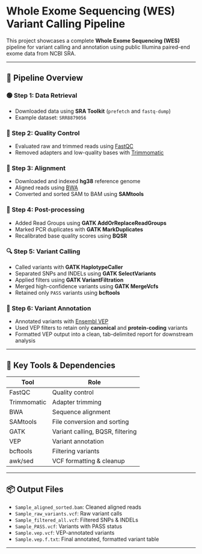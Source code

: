 # Whole Exome Sequencing (WES) Variant Calling Pipeline

This project showcases a complete **Whole Exome Sequencing (WES)** pipeline for variant calling and annotation using public Illumina paired-end exome data from NCBI SRA.

---

## 🧬 Pipeline Overview

### 🟢 Step 1: Data Retrieval
- Downloaded data using **SRA Toolkit** (`prefetch` and `fastq-dump`)
- Example dataset: `SRR8879056`

### 🧪 Step 2: Quality Control
- Evaluated raw and trimmed reads using [FastQC](https://www.bioinformatics.babraham.ac.uk/projects/fastqc/)
- Removed adapters and low-quality bases with [Trimmomatic](http://www.usadellab.org/cms/?page=trimmomatic)

### 🧬 Step 3: Alignment
- Downloaded and indexed **hg38** reference genome
- Aligned reads using [BWA](https://github.com/lh3/bwa)
- Converted and sorted SAM to BAM using **SAMtools**

### 🧹 Step 4: Post-processing
- Added Read Groups using **GATK AddOrReplaceReadGroups**
- Marked PCR duplicates with **GATK MarkDuplicates**
- Recalibrated base quality scores using **BQSR**

### 🔍 Step 5: Variant Calling
- Called variants with **GATK HaplotypeCaller**
- Separated SNPs and INDELs using **GATK SelectVariants**
- Applied filters using **GATK VariantFiltration**
- Merged high-confidence variants using **GATK MergeVcfs**
- Retained only `PASS` variants using **bcftools**

### 🧬 Step 6: Variant Annotation
- Annotated variants with [Ensembl VEP](https://www.ensembl.org/info/docs/tools/vep/index.html)
- Used VEP filters to retain only **canonical** and **protein-coding** variants
- Formatted VEP output into a clean, tab-delimited report for downstream analysis

---

## 📂 Key Tools & Dependencies

| Tool        | Role                                 |
|-------------|--------------------------------------|
| FastQC      | Quality control                      |
| Trimmomatic | Adapter trimming                     |
| BWA         | Sequence alignment                   |
| SAMtools    | File conversion and sorting          |
| GATK        | Variant calling, BQSR, filtering     |
| VEP         | Variant annotation                   |
| bcftools    | Filtering variants                   |
| awk/sed     | VCF formatting & cleanup             |

---

## 📦 Output Files

- `Sample_aligned_sorted.bam`: Cleaned aligned reads
- `Sample_raw_variants.vcf`: Raw variant calls
- `Sample_filtered_all.vcf`: Filtered SNPs & INDELs
- `Sample_PASS.vcf`: Variants with PASS status
- `Sample.vep.vcf`: VEP-annotated variants
- `Sample.vep.f.txt`: Final annotated, formatted variant table

---
